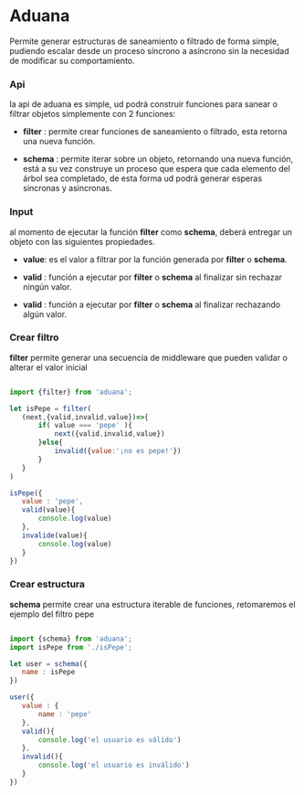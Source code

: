# Aduana

Permite generar estructuras de saneamiento o filtrado de forma simple, pudiendo escalar desde un proceso síncrono a asíncrono sin la necesidad de modificar su comportamiento.

### Api

la api de aduana es simple, ud podrá construir funciones para sanear o filtrar objetos simplemente con 2 funciones:

- **filter** : permite crear funciones de saneamiento o filtrado, esta retorna una nueva función.

- **schema** : permite iterar sobre un objeto, retornando una nueva función, está a su vez construye un proceso que espera que cada elemento del árbol sea completado, de esta forma ud podrá generar esperas sincronas y asincronas.

### Input

al momento de ejecutar la función **filter** como **schema**, deberá entregar un objeto con las siguientes propiedades.

- **value**: es el valor a filtrar por la función generada por **filter** o **schema**.

- **valid** : función a ejecutar por **filter** o **schema** al finalizar sin rechazar ningún valor.

- **valid** : función a ejecutar por **filter** o **schema** al finalizar rechazando algún valor.

### Crear filtro

**filter** permite generar una secuencia de middleware que pueden validar o alterar el valor inicial

```javascript

import {filter} from 'aduana';

let isPepe = filter(
   (next,{valid,invalid,value})=>{
       if( value === 'pepe' ){
           next({valid,invalid,value})
       }else{
           invalid({value:'¡no es pepe!'})
       }
   }
)

isPepe({
   value : 'pepe',
   valid(value){
       console.log(value)
   },
   invalide(value){
       console.log(value)
   }
})

```

### Crear estructura

**schema** permite crear una estructura iterable de funciones, retomaremos el ejemplo del filtro pepe

```javascript

import {schema} from 'aduana';
import isPepe from './isPepe';

let user = schema({
   name : isPepe
})

user({
   value : {
       name : 'pepe'
   },
   valid(){
       console.log('el usuario es válido')
   },
   invalid(){
       console.log('el usuario es inválido')
   }
})

```


